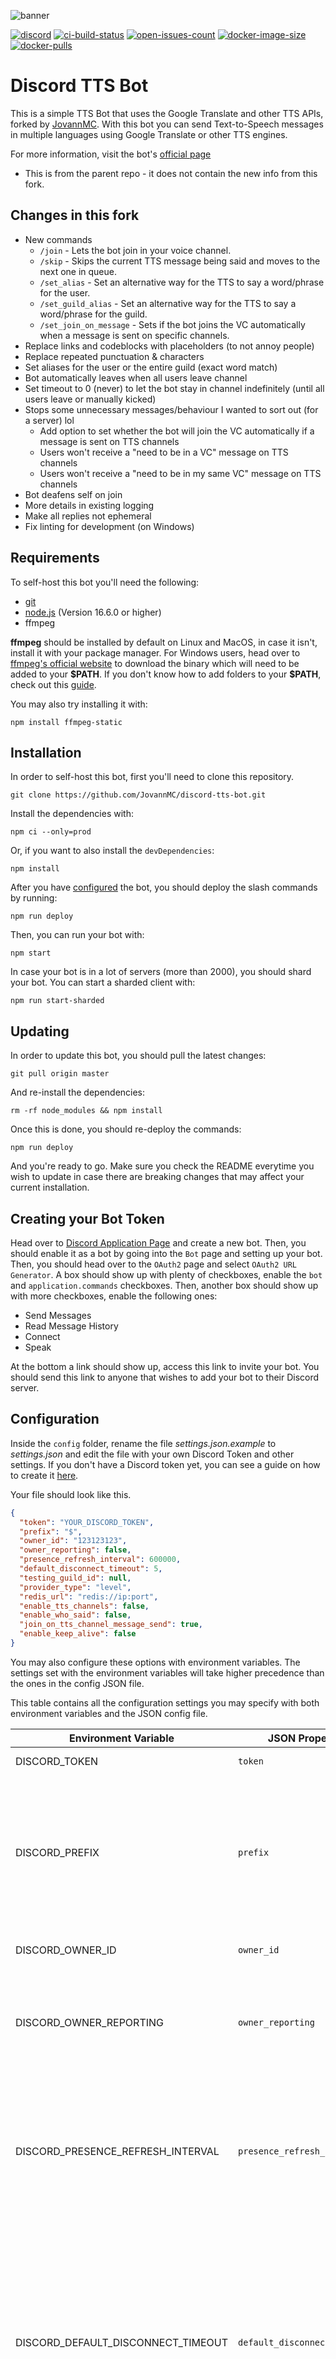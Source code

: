 ![banner](https://i.imgur.com/HT7Wmv1.jpg)

[![discord](https://img.shields.io/discord/1039186635402793010.svg?label=&logo=discord&logoColor=ffffff&color=7389D8&labelColor=6A7EC2)](https://discord.gg/XdfnKD9QVM)
[![ci-build-status](https://img.shields.io/github/actions/workflow/status/JovannMC/discord-tts-bot/ci.yml?logo=github?branch=master)](https://github.com/JovannMC/discord-tts-bot)
[![open-issues-count](https://img.shields.io/github/issues-raw/JovannMC/discord-tts-bot?logo=github)](https://github.com/JovannMC/discord-tts-bot)
[![docker-image-size](https://img.shields.io/docker/image-size/jovannmc/discord-tts-bot?logo=docker)](https://hub.docker.com/repository/docker/jovannmc/discord-tts-bot)
[![docker-pulls](https://img.shields.io/docker/pulls/jovannmc/discord-tts-bot?logo=docker)](https://hub.docker.com/repository/docker/jovannmc/discord-tts-bot)

# Discord TTS Bot

This is a simple TTS Bot that uses the Google Translate and other TTS APIs, forked by [JovannMC](https://github.com/JovannMC/). With this bot you can send Text-to-Speech messages in multiple languages using Google Translate or other TTS engines.

For more information, visit the bot's [official page](https://docs.moonstar-x.dev/discord-tts-bot/)
- This is from the parent repo - it does not contain the new info from this fork.

## Changes in this fork

- New commands
  - `/join` - Lets the bot join in your voice channel.
  - `/skip` - Skips the current TTS message being said and moves to the next one in queue.
  - `/set_alias` - Set an alternative way for the TTS to say a word/phrase for the user.
  - `/set_guild_alias` - Set an alternative way for the TTS to say a word/phrase for the guild.
  - `/set_join_on_message` - Sets if the bot joins the VC automatically when a message is sent on specific channels.
- Replace links and codeblocks with placeholders (to not annoy people)
- Replace repeated punctuation & characters
- Set aliases for the user or the entire guild (exact word match)
- Bot automatically leaves when all users leave channel
- Set timeout to 0 (never) to let the bot stay in channel indefinitely (until all users leave or manually kicked)
- Stops some unnecessary messages/behaviour I wanted to sort out (for a server) lol
  - Add option to set whether the bot will join the VC automatically if a message is sent on TTS channels
  - Users won't receive a "need to be in a VC" message on TTS channels
  - Users won't receive a "need to be in my same VC" message on TTS channels
- Bot deafens self on join
- More details in existing logging
- Make all replies not ephemeral
- Fix linting for development (on Windows)

## Requirements

To self-host this bot you'll need the following:

- [git](https://git-scm.com/)
- [node.js](https://nodejs.org/en/) (Version 16.6.0 or higher)
- ffmpeg

**ffmpeg** should be installed by default on Linux and MacOS, in case it isn't, install it with your package manager. For Windows users, head over to [ffmpeg's official website](https://www.ffmpeg.org/download.html#build-windows) to download the binary which will need to be added to your **\$PATH**. If you don't know how to add folders to your **\$PATH**, check out this [guide](https://www.architectryan.com/2018/03/17/add-to-the-path-on-windows-10/).

You may also try installing it with:

```text
npm install ffmpeg-static
```

## Installation

In order to self-host this bot, first you'll need to clone this repository.

```text
git clone https://github.com/JovannMC/discord-tts-bot.git
```

Install the dependencies with:

```text
npm ci --only=prod
```

Or, if you want to also install the `devDependencies`:

```text
npm install
```

After you have [configured](#configuration) the bot, you should deploy the slash commands by running:

```text
npm run deploy
```

Then, you can run your bot with:

```text
npm start
```

In case your bot is in a lot of servers (more than 2000), you should shard your bot. You can start a sharded client with:

```text
npm run start-sharded
```

## Updating

In order to update this bot, you should pull the latest changes:

```text
git pull origin master
```

And re-install the dependencies:

```text
rm -rf node_modules && npm install
```

Once this is done, you should re-deploy the commands:

```text
npm run deploy
```

And you're ready to go. Make sure you check the README everytime you wish to update in case there are breaking changes
that may affect your current installation.

## Creating your Bot Token

Head over to [Discord Application Page](https://discord.com/developers/applications/) and create a new bot. Then, you should enable it as a bot
by going into the `Bot` page and setting up your bot. Then, you should head over to the `OAuth2` page and select `OAuth2 URL Generator`. A box should show up
with plenty of checkboxes, enable the `bot` and `application.commands` checkboxes. Then, another box should show up with more checkboxes, enable the following ones:

- Send Messages
- Read Message History
- Connect
- Speak

At the bottom a link should show up, access this link to invite your bot. You should send this link to anyone that wishes to add your bot to their Discord server.

## Configuration

Inside the `config` folder, rename the file _settings.json.example_ to _settings.json_ and edit the file with your own Discord Token and other settings. If you don't have a Discord token yet, you can see a guide on how to create it [here](https://github.com/moonstar-x/discord-downtime-notifier/wiki).

Your file should look like this.

```json
{
  "token": "YOUR_DISCORD_TOKEN",
  "prefix": "$",
  "owner_id": "123123123",
  "owner_reporting": false,
  "presence_refresh_interval": 600000,
  "default_disconnect_timeout": 5,
  "testing_guild_id": null,
  "provider_type": "level",
  "redis_url": "redis://ip:port",
  "enable_tts_channels": false,
  "enable_who_said": false,
  "join_on_tts_channel_message_send": true,
  "enable_keep_alive": false
}

```

You may also configure these options with environment variables. The settings set with the environment variables will take higher precedence than the ones in the config JSON file.

This table contains all the configuration settings you may specify with both environment variables and the JSON config file.

| Environment Variable               | JSON Property                | Required                    | Type                       | Description                                                                                                                                                                                                                                                                                                                                                                          |
| ---------------------------------- | ---------------------------- | --------------------------- | -------------------------- | ------------------------------------------------------------------------------------------------------------------------------------------------------------------------------------------------------------------------------------------------------------------------------------------------------------------------------------------------------------------------------------ |
| DISCORD_TOKEN                      | `token`                      | Yes.                        | `string`                   | The bot's token.                                                                                                                                                                                                                                                                                                                                                                     |
| DISCORD_PREFIX                     | `prefix`                     | No. (Defaults to: `$`)      | `string`                   | **Deprecated**: The bot's prefix. A prefix is no longer necessary because this bot uses the all new interactions (slash commands).                                                                                                                                                                                                                                                   |
| DISCORD_OWNER_ID                   | `owner_id`                   | No. (Defaults to: `null`)   | `string` or `null`         | The ID of the bot's owner.                                                                                                                                                                                                                                                                                                                                                           |
| DISCORD_OWNER_REPORTING            | `owner_reporting`            | No. (Defaults to: `false`)  | `boolean`                  | Whether the bot should send error reports to the owner via DM when a command errors.                                                                                                                                                                                                                                                                                                 |
| DISCORD_PRESENCE_REFRESH_INTERVAL  | `presence_refresh_interval`  | No. (Defaults to: `900000`) | `number` or `null`         | The time interval in milliseconds in which the bot updates its presence. If set to `null` the presence auto update will be disabled.                                                                                                                                                                                                                                                 |
| DISCORD_DEFAULT_DISCONNECT_TIMEOUT | `default_disconnect_timeout` | No. (Defaults to: `5`)      | `number` or `null`         | The time it takes the bot to leave a voice channel when inactive by default on all servers. This setting can be customised per server and this will be used if a server has not set their own value.                                                                                                                                                                                 |
| DISCORD_TESTING_GUILD_ID           | `testing_guild_id`           | No. (Defaults to: `null`)   | `string` or `null`         | The ID of the testing guild. You do not need to set this to anything if you're not planning on developing the bot.                                                                                                                                                                                                                                                                   |
| DISCORD_PROVIDER_TYPE              | `provider_type`              | No. (Defaults to: `level`)  | Can be: `level` or `redis` | The type of data provider to use. [Level](https://github.com/google/leveldb) is a file based key-value store whereas [Redis](https://redis.io/) is a cache service. If you plan on just hosting the bot for a small server you should choose `level`, if you plan on sharding the client `redis` can be a better choice.                                                             |
| DISCORD_REDIS_URL                  | `redis_url`                  | No. (Defaults to: `null`)   | `string` or `null`         | The URL of the redis service. This is only required if you have set the provider type to `redis`.                                                                                                                                                                                                                                                                                    |
| DISCORD_ENABLE_TTS_CHANNELS        | `enable_tts_channels`        | No. (Defaults to: `false`)  | `boolean`                  | Whether to enable the message-only TTS for specific channels. With this setting, you can send TTS messages by just sending messages to a channel that you have enabled a provider for. You need the privileged message intent (accessible in the `Bot` page of your bot's application page) for this feature to work properly.                                                       |
| DISCORD_ENABLE_KEEP_ALIVE          | `enable_keep_alive`          | No. (Defaults to: `false`)  | `boolean`                  | Whether an HTTP server should be started. You should only use this option if you're planning to host the bot on something like Repl.it or Heroku. Additionally, you should use something like UptimeRobot to poll the associated address to keep the bot alive. If you need to specify the port to use you should set the `PORT` environment variable (Heroku uses this by default). |
| DISCORD_ENABLE_WHO_SAID            | `enable_who_said`            | No. (Defaults to: `false`)  | `boolean`                  | Whether the bot should prepend each TTS message with a 'User said...'. This makes it so the bot speaks the name of the author of every message.                                                                                                                                                                                                                                      |

> If you set `enable_tts_channels` to `true`, you must enable the message content privileged intent in your bot's [application page](https://discord.com/developers/applications/).

## Running on Docker

Before you run this image, you should deploy your commands, you can do so by running:

```text
 docker run -it --rm -e DISCORD_TOKEN="your_token" -e DISCORD_ENABLE_TTS_CHANNELS="true/false" jovannmc/discord-tts-bot npm run deploy
```

After that, you can start a container with the bot's image by running:

```text
docker run -it -e DISCORD_TOKEN="YOUR DISCORD TOKEN" jovannmc/discord-tts-bot:latest
```

Check [configuration](#configuration) to see which environment variables you can use.

The following volumes can be used:

- `/opt/app/config`: The config folder for the bot, here you can use the `settings.json` file to configure the bot if you don't want to use environment variables.
- `/opt/app/data`: The data folder for the bot. If you use a `level` data provider you should set this volume to keep the bot's data persistent across restarts.

## Running on Repl.it

To run this bot on Repl.it, create a new Repl by importing this repository. Then, run the following commands:

```bash
chmod +x init-replit.sh
./init-replit.sh
```

This will set up the proper node environment for the bot.

Then, after you have [configured](#configuration) your bot, you should deploy your commands and start the bot with:

```text
npm run deploy
npm start
```

Make sure to have `enable_keep_alive` set to `true` and use UptimeRobot to poll the address that shows up for your repl to make sure it stays on 24/7.

## Deploying to Heroku

To deploy to Heroku, you can click on the image below and login to your account.

[![Deploy](https://www.herokucdn.com/deploy/button.svg)](https://heroku.com/deploy?template=https://github.com/JovannMC/discord-tts-bot)

You can now go back to your app's _Overview_, make sure you disable the _web_ dyno and enable the _bot_ dyno. Your bot should now be up and running. Remember you can always check your bot's console if you access the _View Logs_ in the _More_ dropdown menu.

## Usage

Here's a list of all the commands for the bot:

| Command                                   | Alias  | Description                                                                                        | Required Permissions |
| ----------------------------------------- | ------ | -------------------------------------------------------------------------------------------------- | -------------------- |
| /help                                     |        | Display a help message with all the available commands.                                            |                      |
| /join                                     |        | Lets the bot join in your voice channel.                                                           |                      |
| /say \<message\>                          | /s     | Send a TTS message in your voice channel with your own settings or the ones saved for this server. |                      |
| /skip                                     |        | Skips the current TTS message being said and moves to the next one in queue.                       |                      |
| /stop                                     | /leave | Stop the TTS bot and leave the channel.                                                            |                      |
| /set_alias \<key\> (value)                |        | Set an alternative way for the TTS to say a word/phrase for the user.                              |                      |
| /set_guild_alias \<key\> (value)          |        | Set an alternative way for the TTS to say a word/phrase for the guild.                             | `MANAGE_GUILD`       |
| /default_settings                         |        | Get the default TTS settings currently set for the guild.                                          |                      |
| /my_settings                              |        | Get the TTS settings you currently have set for yourself.                                          |                      |
| /set_default_provider \<provider\>        |        | Sets the provider to be used by the say command for the server by default.                         | `MANAGE_GUILD`       |
| /set_my_provider \<provider\>             |        | Sets the provider to be used by the say command for yourself.                                      |                      |
| /set_locale \<locale\>                    |        | Sets locale to be used by the bot in this guild.                                                   | `MANAGE_GUILD`       |
| /set_timeout \<timeout\>                  |        | Sets the timeout for the bot to leave the channel when not in use.                                 | `MANAGE_GUILD`       |
| /google_langs                             |        | Display a list of the languages supported by the Google Translate provider.                        |                      |
| /google_say \<message\>                   |        | Send a Google Translate TTS message with multi-language support in your voice channel.             |                      |
| /google_set_default language \<language\> |        | Sets the language to be used by the say and google_say command by default.                         | `MANAGE_GUILD`       |
| /google_set_default speed \<speed\>       |        | Sets the speed to be used by the say and google_say command by default.                            | `MANAGE_GUILD`       |
| /google_set_my language \<language\>      |        | Sets the language to be used by the say and google_say command for yourself.                       |                      |
| /google_set_my speed \<speed\>            |        | Sets the speed to be used by the say and google_say command for yourself.                          |                      |
| /aeiou_say \<message\>                    |        | Send an aeiou (sounds like Stephen Hawking) TTS message in your voice channel.                     |                      |

If you have `enable_tts_channels` set to `true`, you will have access to the additional commands:

| Command                                   | Description                                                                             | Required Permissions |
| ----------------------------------------- | --------------------------------------------------------------------------------------- | -------------------- |
| /channel_settings                         | Get the TTS settings associated to this channel (if applies).                           |                      |
| /delete_channel_provider                  | Disable message-only based TTS on this channel (deletes its saved settings).            | `MANAGE_CHANNELS`    |
| /set_channel_provider \<provider\>        | Sets the provider to be used by the message-only based TTS on specific channels.        | `MANAGE_CHANNELS`    |
| /set_join_on_message (state)              | Sets if the bot joins the VC automatically when a message is sent on specific channels. | `MANAGE_CHANNELS`    |
| /google_set_channel language \<language\> | Sets the language to be used by the say and google_say command by default.              | `MANAGE_CHANNELS`    |
| /google_set_channel speed \<speed\>       | Sets the speed to be used by the say and google_say command by default.                 | `MANAGE_CHANNELS`    |

## Language Support

Here's a list of all the supported languages by the Google Translate provider:

| Language Code | Language Name |
| ------------- | ------------- |
| af            | Afrikaans     |
| hy            | Armenian      |
| id            | Indonesian    |
| bn            | Bengali       |
| ca            | Catalan       |
| cs            | Czech         |
| da            | Danish        |
| de            | German        |
| en            | English       |
| es            | Spanish       |
| fil           | Filipino      |
| fr            | French        |
| hr            | Croatian      |
| is            | Icelandic     |
| it            | Italian       |
| jv            | Javanese      |
| km            | Khmer         |
| lv            | Latvian       |
| hu            | Hungarian     |
| ml            | Malayalam     |
| mr            | Marathi       |
| nl            | Dutch         |
| ne            | Nepali        |
| nb            | Norwegian     |
| pl            | Polish        |
| pt            | Portuguese    |
| ro            | Romanian      |
| si            | Sinhala       |
| sk            | Slovak        |
| su            | Sundanese     |
| sw            | Swahili       |
| fi            | Finnish       |
| sv            | Swedish       |
| ta            | Tamil         |
| te            | Telugu        |
| vi            | Vietnamese    |
| tr            | Turkish       |
| el            | Greek         |
| ru            | Russian       |
| sr            | Serbian       |
| uk            | Ukranian      |
| ar            | Arabic        |
| hi            | Hindi         |
| th            | Thai          |
| ko            | Korean        |
| cmn           | Chinese       |
| ja            | Japanese      |

## Add this bot to your server

You can add this bot to your server by clicking the image below:

[![Invite this bot to your server](https://i.imgur.com/4krikIF.jpg)](https://discord.com/api/oauth2/authorize?client_id=519207945318170654&permissions=3148800&scope=bot%20applications.commands)

## Author

This bot was made by [moonstar-x](https://github.com/moonstar-x). Forked by [JovannMC](https://github.com/JovannMC)
